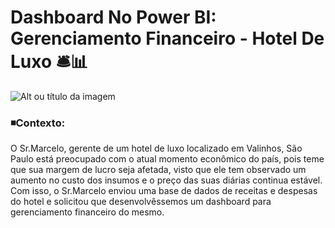 # Dashboard No Power BI: Gerenciamento Financeiro - Hotel De Luxo 🛎️📊
![Alt ou título da imagem](https://github.com/user-attachments/assets/d13d053d-38d8-44b8-b969-f7ac8214ef01)
### ◾Contexto: 

O Sr.Marcelo, gerente de um hotel de luxo localizado em Valinhos, São Paulo está preocupado com o atual momento econômico do país, pois teme que sua margem de lucro seja afetada, visto que ele tem observado um aumento no custo dos insumos e o preço das suas diárias continua estável. Com isso, o Sr.Marcelo enviou uma base de dados de receitas e despesas do hotel e solicitou que desenvolvêssemos um dashboard para gerenciamento financeiro do mesmo.
